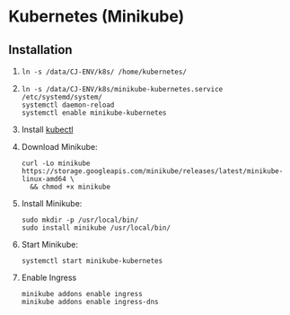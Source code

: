 # Kubernetes (Minikube)

## Installation

1. ```shell
   ln -s /data/CJ-ENV/k8s/ /home/kubernetes/
   ```

2. ```shell
   ln -s /data/CJ-ENV/k8s/minikube-kubernetes.service /etc/systemd/system/
   systemctl daemon-reload
   systemctl enable minikube-kubernetes
   ```

3. Install [kubectl](https://kubernetes.io/docs/tasks/tools/install-kubectl-linux/)

4. Download Minikube:
    ```shell
    curl -Lo minikube https://storage.googleapis.com/minikube/releases/latest/minikube-linux-amd64 \
      && chmod +x minikube
    ```

5. Install Minikube:
    ```shell
    sudo mkdir -p /usr/local/bin/
    sudo install minikube /usr/local/bin/
    ```
   
6. Start Minikube:
    ```shell
    systemctl start minikube-kubernetes
    ```
   
7. Enable Ingress
   ```shell
   minikube addons enable ingress
   minikube addons enable ingress-dns
   ```
